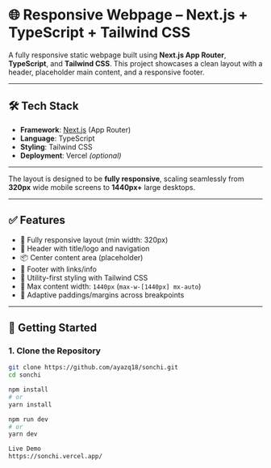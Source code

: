 # 🌐 Responsive Webpage – Next.js + TypeScript + Tailwind CSS

A fully responsive static webpage built using **Next.js App Router**, **TypeScript**, and **Tailwind CSS**. This project showcases a clean layout with a header, placeholder main content, and a responsive footer.

---

## 🛠️ Tech Stack

- **Framework**: [Next.js](https://nextjs.org/) (App Router)
- **Language**: TypeScript
- **Styling**: Tailwind CSS
- **Deployment**: Vercel _(optional)_

---


The layout is designed to be **fully responsive**, scaling seamlessly from **320px** wide mobile screens to **1440px+** large desktops.

---

## ✅ Features

- 📱 Fully responsive layout (min width: 320px)
- 🧭 Header with title/logo and navigation
- 📦 Center content area (placeholder)
- 📑 Footer with links/info
- 🧩 Utility-first styling with Tailwind CSS
- 🎯 Max content width: `1440px` (`max-w-[1440px] mx-auto`)
- 📏 Adaptive paddings/margins across breakpoints

---

## 🚀 Getting Started

### 1. Clone the Repository

```bash
git clone https://github.com/ayazq18/sonchi.git
cd sonchi

npm install
# or
yarn install

npm run dev
# or
yarn dev

Live Demo
https://sonchi.vercel.app/




